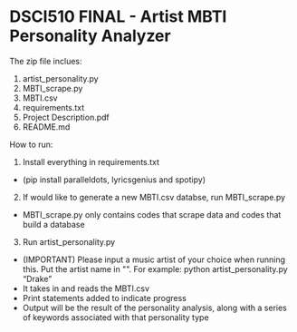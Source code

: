 # DSCI510 FINAL - Artist MBTI Personality Analyzer
The zip file inclues:
1. artist_personality.py
2. MBTI_scrape.py
3. MBTI.csv
4. requirements.txt
5. Project Description.pdf
6. README.md

How to run:
1. Install everything in requirements.txt
- (pip install paralleldots, lyricsgenius and spotipy)

2. If would like to generate a new MBTI.csv databse, run MBTI_scrape.py
-  MBTI_scrape.py only contains codes that scrape data and codes that build a database

3. Run artist_personality.py
- (IMPORTANT) Please input a music artist of your choice when running this. Put the artist name in "".  For example: python artist_personality.py “Drake”
- It takes in and reads the MBTI.csv
- Print statements added to indicate progress
- Output will be the result of the personality analysis, along with a series of keywords associated with that personality type

